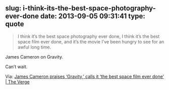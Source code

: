 slug: i-think-its-the-best-space-photography-ever-done
date: 2013-09-05 09:31:41
type: quote
---

> I think it’s the best space photography ever done, I think it’s the best space film ever done, and it’s the movie I’ve been hungry to see for an awful long time.

James Cameron on Gravity.

 Can’t wait.

 Via: [James Cameron praises ‘Gravity,’ calls it ‘the best space film ever done’ | The Verge](http://www.theverge.com/2013/9/4/4694314/james-cameron-praises-gravity-calls-it-the-best-space-film-ever-done)
